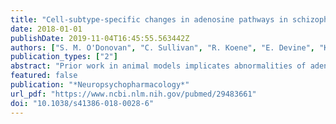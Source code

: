 ```yaml
---
title: "Cell-subtype-specific changes in adenosine pathways in schizophrenia"
date: 2018-01-01
publishDate: 2019-11-04T16:45:55.563442Z
authors: ["S. M. O'Donovan", "C. Sullivan", "R. Koene", "E. Devine", "K. Hasselfeld", "C. L. Moody", "R. E. McCullumsmith"]
publication_types: ["2"]
abstract: "Prior work in animal models implicates abnormalities of adenosine metabolism in astrocytes as a possible pathophysiological mechanism underlying the symptoms of schizophrenia. In the present study, we sought to reverse-translate these findings back to the human brain in schizophrenia, focusing on the following questions: (1) Which components of the adenosine system are dysregulated in schizophrenia, and (2) are these changes limited to astrocytes? To address these questions, we captured enriched populations of DLPFC pyramidal neurons and astrocytes from schizophrenia and control subjects using laser capture microdissection and assessed expression of adenosine system components using qPCR. Interestingly, we found changes in enriched populations of astrocytes and neurons spanning metabolic and catabolic pathways. Ectonucleoside triphosphate diphosphohydrolase-1 (ENTPD1) and ENTPD2 mRNA levels were significantly decreased (p < 0.05, n = 16 per group) in enriched populations of astrocytes; in pyramidal neurons equilibrative nucleoside transporter 1 (ENT1) and adenosine A1 receptor mRNA levels were significantly decreased, with an increase in adenosine deaminase (ADA) (p < 0.05, n = 16 per group). Rodent studies suggest that some of our findings (A1R and ENTPD2) may be due to treatment with antipsychotics. Our findings suggest changes in expression of genes involved in regulating metabolism of ATP in enriched populations of astrocytes, leading to lower availability of substrates needed to generate adenosine. In pyramidal neurons, changes in ENT1 and ADA mRNA may suggest increased catabolism of adenosine. These results offer new insights into the cell-subtype-specific pathophysiology of the adenosine system in this illness."
featured: false
publication: "*Neuropsychopharmacology*"
url_pdf: "https://www.ncbi.nlm.nih.gov/pubmed/29483661"
doi: "10.1038/s41386-018-0028-6"
---
```


